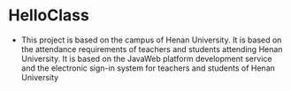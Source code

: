 # HelloClass
- This project is based on the campus of Henan University. It is based on the attendance requirements of teachers and students attending Henan University. It is based on the JavaWeb platform development service and the electronic sign-in system for teachers and students of Henan University
